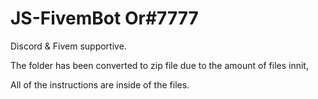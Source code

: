 # JS-FivemBot Or#7777
Discord &amp; Fivem supportive.

The folder has been converted to zip file due to the amount of files innit,

All of the instructions are inside of the files.
